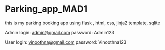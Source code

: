 # Parking_app_MAD1 
this is my parking booking app using  flask , html, css, jinja2 template, sqlite


Admin login:
admin@gmail.com
password: Admin123

User login:
vinoothna@gmail.com
password: Vinoothna123


